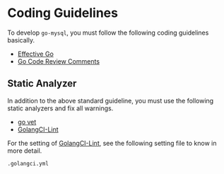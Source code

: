 # Coding Guidelines

To develop `go-mysql`, you must follow the following coding guidelines basically.

- [Effective Go](https://golang.org/doc/effective_go.html#interface-names)
- [Go Code Review Comments](https://github.com/golang/go/wiki/CodeReviewComments)

## Static Analyzer

In addition to the above standard guideline, you must use the following static analyzers and fix all warnings.

- [go vet](https://golang.org/cmd/vet/)
- [GolangCI-Lint](https://github.com/golangci/golangci-lint)

For the setting of [GolangCI-Lint](https://github.com/golangci/golangci-lint), see the following setting file to know in more detail.

```
.golangci.yml
```